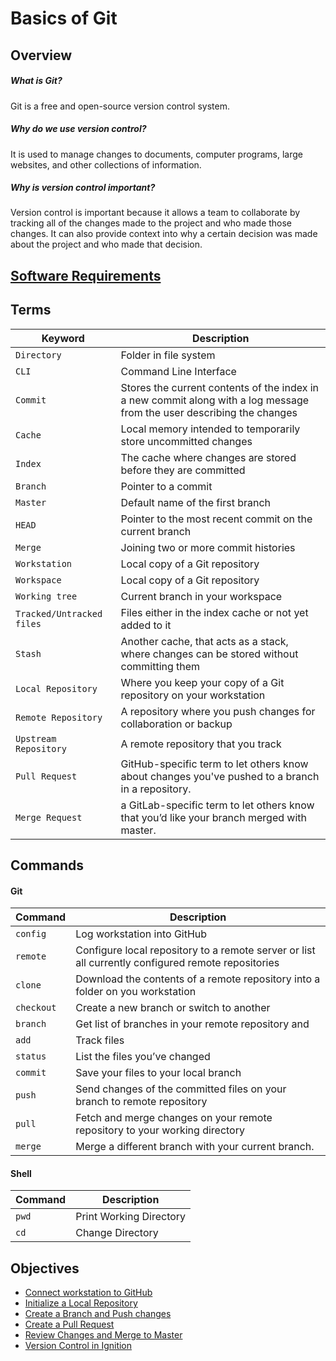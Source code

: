 # Basics of Git

## Overview
##### What is Git?
Git is a free and open-source version control system.
##### Why do we use version control?
It is used to manage changes to documents, computer programs, large websites, and other collections of information. 
##### Why is version control important?
Version control is important because it allows a team to collaborate by tracking all of the changes made to the project and who made those changes. It can also provide context into why a certain decision was made about the project and who made that decision. 

## [Software Requirements](Software%20Requirements.md)

## Terms
| **Keyword** | **Description** |
| --- | --- |
| `Directory` | Folder in file system |
| `CLI` | Command Line Interface |
| `Commit` | Stores the current contents of the index in a new commit along with a log message from the user describing the changes |
| `Cache` | Local memory intended to temporarily store uncommitted changes |
| `Index` | The cache where changes are stored before they are committed |
| `Branch` | Pointer to a commit |
| `Master` | Default name of the first branch |
| `HEAD` |  Pointer to the most recent commit on the current branch |
| `Merge` | Joining two or more commit histories |
| `Workstation` | Local copy of a Git repository |
| `Workspace` | Local copy of a Git repository |
| `Working tree` | Current branch in your workspace |
| `Tracked/Untracked files` | Files either in the index cache or not yet added to it |
| `Stash` | Another cache, that acts as a stack, where changes can be stored without committing them |
| `Local Repository` | Where you keep your copy of a Git repository on your workstation |
| `Remote Repository` | A repository where you push changes for collaboration or backup |
| `Upstream Repository` | A remote repository that you track |
| `Pull Request` | GitHub-specific term to let others know about changes you've pushed to a branch in a repository. |
| `Merge Request` | a GitLab-specific term to let others know that you’d like your branch merged with master. |

## Commands
#### Git
| **Command** | **Description** |
| --- | --- |
| `config` | Log workstation into GitHub |
| `remote` | Configure local repository to a remote server or list all currently configured remote repositories |
| `clone` | Download the contents of a remote repository into a folder on you workstation |
| `checkout` | Create a new branch or switch to another |
| `branch` | Get list of branches in your remote repository and  |
| `add` | Track files |
| `status` | List the files you’ve changed |
| `commit` | Save your files to your local branch |
| `push` | Send changes of the committed files on your branch to remote repository |
| `pull` | Fetch and merge changes on your remote repository to your working directory |
| `merge` | Merge a different branch with your current branch. |

#### Shell
| **Command** | **Description** |
| --- | --- |
| `pwd` | Print Working Directory |
| `cd` | Change Directory |

## Objectives
- [Connect workstation to GitHub](Connect%20your%20Workstation.md)
- [Initialize a Local Repository](Initialize%20a%20Local%20Repository.md)
- [Create a Branch and Push changes](Create%20a%20Branch%20and%20Push%20changes.md)
- [Create a Pull Request](Create%20a%20Pull%20%Request.md)
- [Review Changes and Merge to Master](Review%20Changes%20and%20Merge%20to%20Master.mdCreate%20a%20Pull%20%Request.md)
- [Version Control in Ignition](Ignition.md)

